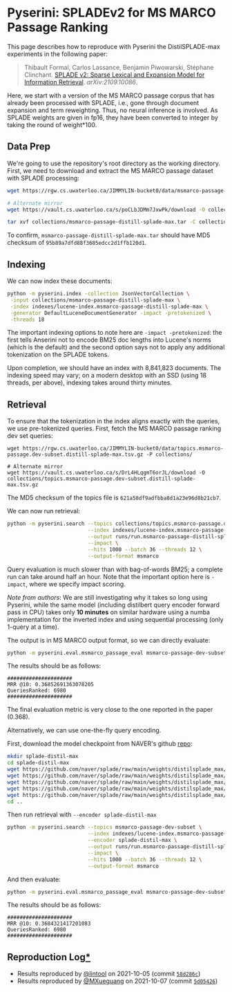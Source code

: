 # Pyserini: SPLADEv2 for MS MARCO Passage Ranking

This page describes how to reproduce with Pyserini the DistilSPLADE-max experiments in the following paper:

> Thibault Formal, Carlos Lassance, Benjamin Piwowarski, Stéphane Clinchant. [SPLADE v2: Sparse Lexical and Expansion Model for Information Retrieval](https://arxiv.org/abs/2109.10086). _arXiv:2109.10086_.

Here, we start with a version of the MS MARCO passage corpus that has already been processed with SPLADE, i.e., gone through document expansion and term reweighting.
Thus, no neural inference is involved. As SPLADE weights are given in fp16, they have been converted to integer by taking the round of weight*100.

## Data Prep

We're going to use the repository's root directory as the working directory.
First, we need to download and extract the MS MARCO passage dataset with SPLADE processing:

```bash
wget https://rgw.cs.uwaterloo.ca/JIMMYLIN-bucket0/data/msmarco-passage-distill-splade-max.tar -P collections/

# Alternate mirror
wget https://vault.cs.uwaterloo.ca/s/poCLbJDMm7JxwPk/download -O collections/msmarco-passage-distill-splade-max.tar

tar xvf collections/msmarco-passage-distill-splade-max.tar -C collections/
```

To confirm, `msmarco-passage-distill-splade-max.tar` should have MD5 checksum of `95b89a7dfd88f3685edcc2d1ffb120d1`.


## Indexing

We can now index these documents:

```bash
python -m pyserini.index -collection JsonVectorCollection \
 -input collections/msmarco-passage-distill-splade-max \
 -index indexes/lucene-index.msmarco-passage-distill-splade-max \
 -generator DefaultLuceneDocumentGenerator -impact -pretokenized \
 -threads 18
```

The important indexing options to note here are `-impact -pretokenized`: the first tells Anserini not to encode BM25 doc lengths into Lucene's norms (which is the default) and the second option says not to apply any additional tokenization on the SPLADE tokens.

Upon completion, we should have an index with 8,841,823 documents.
The indexing speed may vary; on a modern desktop with an SSD (using 18 threads, per above), indexing takes around thirty minutes.


## Retrieval

To ensure that the tokenization in the index aligns exactly with the queries, we use pre-tokenized queries.
First, fetch the MS MARCO passage ranking dev set queries: 

```
wget https://rgw.cs.uwaterloo.ca/JIMMYLIN-bucket0/data/topics.msmarco-passage.dev-subset.distill-splade-max.tsv.gz -P collections/

# Alternate mirror
wget https://vault.cs.uwaterloo.ca/s/DrL4HLqgmT6orJL/download -O collections/topics.msmarco-passage.dev-subset.distill-splade-max.tsv.gz
```

The MD5 checksum of the topics file is `621a58df9adfbba8d1a23e96d8b21cb7`.

We can now run retrieval:

```bash
python -m pyserini.search --topics collections/topics.msmarco-passage.dev-subset.distill-splade-max.tsv.gz \
                          --index indexes/lucene-index.msmarco-passage-distill-splade-max \
                          --output runs/run.msmarco-passage-distill-splade-max.tsv \
                          --impact \
                          --hits 1000 --batch 36 --threads 12 \
                          --output-format msmarco
```

Query evaluation is much slower than with bag-of-words BM25; a complete run can take around half an hour. Note that the important option here is `-impact`, where we specify impact scoring.

*Note from authors*: We are still investigating why it takes so long using Pyserini, while the same model (including distilbert query encoder forward pass in CPU) takes only **10 minutes** on similar hardware using a numba implementation for the inverted index and using sequential processing (only 1-query at a time).

The output is in MS MARCO output format, so we can directly evaluate:

```bash
python -m pyserini.eval.msmarco_passage_eval msmarco-passage-dev-subset runs/run.msmarco-passage-distill-splade-max.tsv
```

The results should be as follows:

```
#####################
MRR @10: 0.36852691363078205
QueriesRanked: 6980
#####################
```

The final evaluation metric is very close to the one reported in the paper (0.368).

Alternatively, we can use one-the-fly query encoding.

First, download the model checkpoint from NAVER's github [repo](https://github.com/naver/splade/tree/main/weights/splade_max):
```bash
mkdir splade-distil-max
cd splade-distil-max
wget https://github.com/naver/splade/raw/main/weights/distilsplade_max/pytorch_model.bin
wget https://github.com/naver/splade/raw/main/weights/distilsplade_max/config.json
wget https://github.com/naver/splade/raw/main/weights/distilsplade_max/special_tokens_map.json
wget https://github.com/naver/splade/raw/main/weights/distilsplade_max/tokenizer_config.json
wget https://github.com/naver/splade/raw/main/weights/distilsplade_max/vocab.txt
cd ..
```

Then run retrieval with `--encoder splade-distil-max`

```bash
python -m pyserini.search --topics msmarco-passage-dev-subset \
                          --index indexes/lucene-index.msmarco-passage-distill-splade-max \
                          --encoder splade-distil-max \
                          --output runs/run.msmarco-passage-distill-splade-max.tsv \
                          --impact \
                          --hits 1000 --batch 36 --threads 12 \
                          --output-format msmarco
```

And then evaluate: 

```bash
python -m pyserini.eval.msmarco_passage_eval msmarco-passage-dev-subset runs/run.msmarco-passage-distill-splade-max.tsv
```

The results should be as follows:

```
#####################
MRR @10: 0.3684321417201083
QueriesRanked: 6980
#####################
```

## Reproduction Log[*](reproducibility.md)

+ Results reproduced by [@lintool](https://github.com/lintool) on 2021-10-05 (commit [`58d286c`](https://github.com/castorini/pyserini/commit/58d286c3f9fe845e261c271f2a0f514462844d97))
+ Results reproduced by [@MXueguang](https://github.com/MXueguang) on 2021-10-07 (commit [`5d05426`](https://github.com/castorini/pyserini/commit/5d05426e1b40c513c6fa739a236b9c025b1a62fd))
